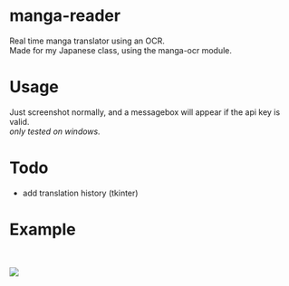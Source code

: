 # manga-reader
Real time manga translator using an OCR.
<br>
Made for my Japanese class, using the manga-ocr module.

# Usage
Just screenshot normally, and a messagebox will appear if the api key is valid.
<br>
_only tested on windows._

# Todo
- add translation history (tkinter)

# Example
<br>

![](https://github.com/niooii/manga-reader/assets/121910815/895e3c51-13cd-40cb-bdda-17f40ca8c87e)
